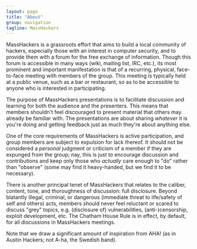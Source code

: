 ```yaml
---
layout: page
title: "About"
group: navigation
tagline: MassHackers
---
```


MassHackers is a grassroots effort that aims to build a local community of hackers, especially those with an interest in computer security, and to provide them with a forum for the free exchange of information. Though this forum is accessible in many ways (wiki, mailing list, IRC, etc.), its most prominent and important manifestation is that of a recurring, physical, face-to-face meeting with members of the group. This meeting is typically held at a public venue, such as a bar or restaurant, so as to be accessible to anyone who is interested in participating.
 
The purpose of MassHackers presentations is to facilitate discussion and learning for both the audience and the presenters. This means that members shouldn't feel discouraged to present material that others may already be familiar with. The presentations are about sharing *whatever* it is you're doing and getting feedback just as much they're about anything else.
 
One of the core requirements of MassHackers is active participation, and group members are subject to expulsion for lack thereof. It should not be considered a *personal* judgment or criticism of a member if they are expunged from the group; nay, this is just to encourage discussion and contributions and keep only those who *actually* care enough to "do" rather than "observe" (some may find it heavy-handed, but we find it to be necessary).
 
There is another principal tenet of MassHackers that relates to the caliber, content, tone, and thoroughness of discussion: full disclosure. Beyond blatantly illegal, criminal, or dangerous (immediate threat to life/safety of self and others) acts, members should never feel reluctant or scared to discuss "grey" topics, e.g. (disclosure of) vulnerabilities, (anti-)censorship, exploit development, etc. The Chatham House Rule is in effect, by default, for all discussions in MassHackers meetings.
 
Note that we draw a significant amount of inspiration from AHA! (as in Austin Hackers; not A-ha, the Swedish band).

